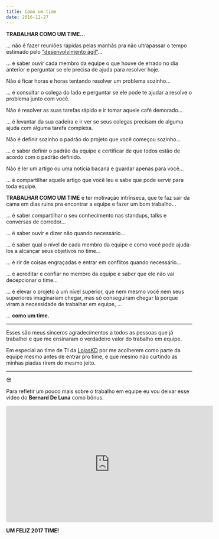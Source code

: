 ```yaml
---
title: Como um time
date: 2016-12-27
---
```


**TRABALHAR COMO UM TIME...**

... não é fazer reuniões rápidas pelas manhãs pra não ultrapassar o tempo estimado pelo ["desenvolvimento ágil"](http://www.desenvolvimentoagil.com.br/scrum/daily_scrum)...

... é saber ouvir cada membro da equipe o que houve de errado no dia anterior e perguntar se ele precisa de ajuda para resolver hoje.

Não é ficar horas e horas tentando resolver um problema sozinho...

... é consultar o colega do lado e perguntar se ele pode te ajudar a resolve o problema junto com você.

Não é resolver as suas tarefas rápido e ir tomar aquele café demorado...

... é levantar da sua cadeira e ir ver se seus colegas precisam de alguma ajuda com alguma tarefa complexa.

Não é definir sozinho o padrão do projeto que você começou sozinho...

... é saber definir o padrão da equipe e certificar de que todos estão de acordo com o padrão definido.

Não é ler um artigo ou uma notícia bacana e guardar apenas para você...

... é compartilhar aquele artigo que você leu e sabe que pode servir para toda equipe.

**TRABALHAR COMO UM TIME** é ter motivação intrínseca, que te faz sair da cama em dias ruins pra encontrar a equipe e fazer um bom trabalho...

... é saber compartilhar o seu conhecimento nas standups, talks e conversas de corredor...

... é saber ouvir e dizer não quando necessário...

... é saber qual o nível de cada membro da equipe e como você pode ajuda-los a alcançar seus objetivos no time...

... é rir de coisas engraçadas e entrar em conflitos quando necessário...

... é acreditar e confiar no membro da equipe e saber que ele não vai decepcionar o time...

... é elevar o projeto a um nível superior, que nem mesmo você nem seus superiores imaginariam chegar, mas só conseguiram chegar lá porque viram a necessidade de trabalhar em equipe, ...

... **como um time.**

---

Esses são meus sinceros agradecimentos a todos as pessoas que já trabalhei e que me ensinaram o verdadeiro valor do trabalho em equipe.

Em especial ao time de TI da [LojasKD](https://www.lojaskd.com.br/) por me acolherem como parte da equipe mesmo antes de entrar pro time, e que mesmo não curtindo as minhas piadas rirem do mesmo jeito.

---

😎

Para refletir um pouco mais sobre o trabalho em equipe eu vou deixar esse video do **Bernard De Luna** como bônus.

<div class="video">
  <iframe width="560" height="315" src="https://www.youtube.com/embed/EJzhit_HAIA" frameborder="0" allowfullscreen></iframe>
</div>

**UM FELIZ 2017 TIME!**

